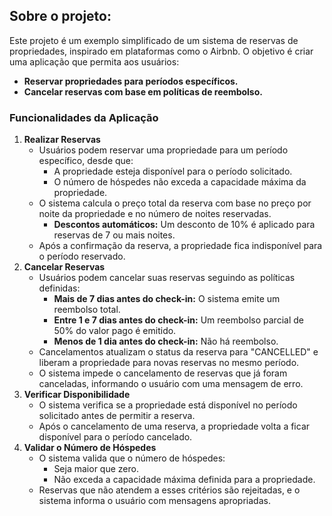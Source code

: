 ## Sobre o projeto:

Este projeto é um exemplo simplificado de um sistema de reservas de propriedades, inspirado em plataformas como o Airbnb. O objetivo é criar uma aplicação que permita aos usuários:

- **Reservar propriedades para períodos específicos.**
- **Cancelar reservas com base em políticas de reembolso.**

### Funcionalidades da Aplicação

1. **Realizar Reservas**
    - Usuários podem reservar uma propriedade para um período específico, desde que:
        - A propriedade esteja disponível para o período solicitado.
        - O número de hóspedes não exceda a capacidade máxima da propriedade.
    - O sistema calcula o preço total da reserva com base no preço por noite da propriedade e no número de noites reservadas.
        - **Descontos automáticos:** Um desconto de 10% é aplicado para reservas de 7 ou mais noites.
    - Após a confirmação da reserva, a propriedade fica indisponível para o período reservado.
2. **Cancelar Reservas**
    - Usuários podem cancelar suas reservas seguindo as políticas definidas:
        - **Mais de 7 dias antes do check-in:** O sistema emite um reembolso total.
        - **Entre 1 e 7 dias antes do check-in:** Um reembolso parcial de 50% do valor pago é emitido.
        - **Menos de 1 dia antes do check-in:** Não há reembolso.
    - Cancelamentos atualizam o status da reserva para "CANCELLED" e liberam a propriedade para novas reservas no mesmo período.
    - O sistema impede o cancelamento de reservas que já foram canceladas, informando o usuário com uma mensagem de erro.
3. **Verificar Disponibilidade**
    - O sistema verifica se a propriedade está disponível no período solicitado antes de permitir a reserva.
    - Após o cancelamento de uma reserva, a propriedade volta a ficar disponível para o período cancelado.
4. **Validar o Número de Hóspedes**
    - O sistema valida que o número de hóspedes:
        - Seja maior que zero.
        - Não exceda a capacidade máxima definida para a propriedade.
    - Reservas que não atendem a esses critérios são rejeitadas, e o sistema informa o usuário com mensagens apropriadas.

